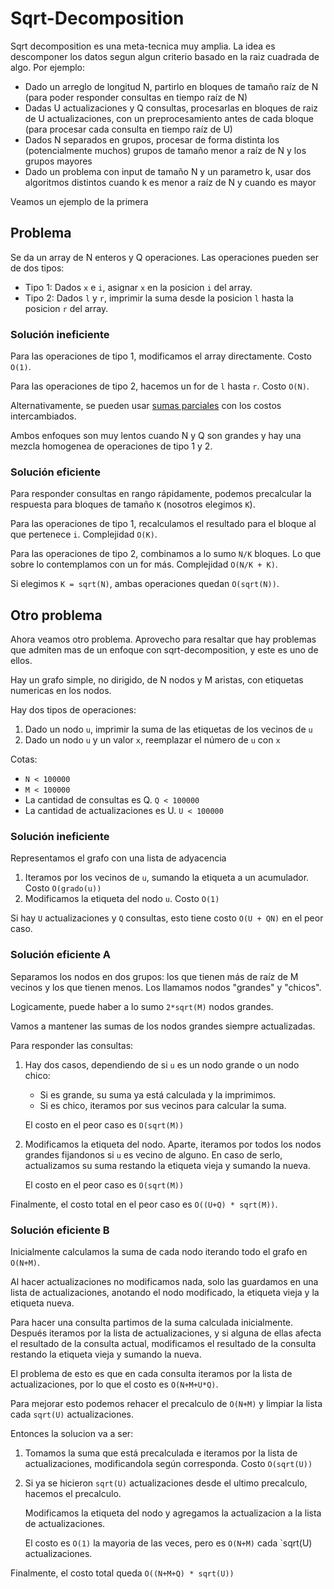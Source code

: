 # Sqrt-Decomposition

Sqrt decomposition es una meta-tecnica muy amplia. La idea es descomponer los
datos segun algun criterio basado en la raiz cuadrada de algo. Por ejemplo:

- Dado un arreglo de longitud N, partirlo en bloques de tamaño raíz de N
  (para poder responder consultas en tiempo raíz de N)
- Dadas U actualizaciones y Q consultas, procesarlas en bloques de raiz de U
  actualizaciones, con un preprocesamiento antes de cada bloque (para procesar
  cada consulta en tiempo raíz de U)
- Dados N separados en grupos, procesar de forma distinta los (potencialmente
  muchos) grupos de tamaño menor a raíz de N y los grupos mayores
- Dado un problema con input de tamaño N y un parametro k, usar dos algoritmos
  distintos cuando k es menor a raíz de N y cuando es mayor

Veamos un ejemplo de la primera

## Problema

Se da un array de N enteros y Q operaciones. Las operaciones pueden ser de dos
tipos:

- Tipo 1: Dados `x` e `i`, asignar `x` en la posicion `i` del array.
- Tipo 2: Dados `l` y `r`, imprimir la suma desde la posicion `l` hasta la
  posicion `r` del array.

### Solución ineficiente

Para las operaciones de tipo 1, modificamos el array directamente. Costo `O(1)`.

Para las operaciones de tipo 2, hacemos un for de `l` hasta `r`. Costo `O(N)`.

Alternativamente, se pueden usar [sumas parciales]( tabla-aditiva ) con los
costos intercambiados.

Ambos enfoques son muy lentos cuando N y Q son grandes y hay una mezcla
homogenea de operaciones de tipo 1 y 2.

### Solución eficiente

Para responder consultas en rango rápidamente, podemos precalcular la respuesta
para bloques de tamaño `K` (nosotros elegimos `K`).

Para las operaciones de tipo 1, recalculamos el resultado para el bloque al que
pertenece `i`. Complejidad `O(K)`.

Para las operaciones de tipo 2, combinamos a lo sumo `N/K` bloques. Lo que sobre
lo contemplamos con un for más. Complejidad `O(N/K + K)`.

Si elegimos `K = sqrt(N)`, ambas operaciones quedan `O(sqrt(N))`.

## Otro problema

Ahora veamos otro problema. Aprovecho para resaltar que hay problemas que
admiten mas de un enfoque con sqrt-decomposition, y este es uno de ellos.

Hay un grafo simple, no dirigido, de N nodos y M aristas, con etiquetas
numericas en los nodos.

Hay dos tipos de operaciones:

1. Dado un nodo `u`, imprimir la suma de las etiquetas de los vecinos de `u`
2. Dado un nodo `u` y un valor `x`, reemplazar el número de `u` con `x`

Cotas:

- `N < 100000`
- `M < 100000`
- La cantidad de consultas es Q. `Q < 100000`
- La cantidad de actualizaciones es U. `U < 100000`


### Solución ineficiente

Representamos el grafo con una lista de adyacencia

1. Iteramos por los vecinos de `u`, sumando la etiqueta a un acumulador. Costo
  `O(grado(u))`
2. Modificamos la etiqueta del nodo `u`. Costo `O(1)`

Si hay `U` actualizaciones y `Q` consultas, esto tiene costo `O(U + QN)` en el
peor caso.

### Solución eficiente A

Separamos los nodos en dos grupos: los que tienen más de raíz de M vecinos y los
que tienen menos. Los llamamos nodos "grandes" y "chicos".

Logicamente, puede haber a lo sumo `2*sqrt(M)` nodos grandes.

Vamos a mantener las sumas de los nodos grandes siempre actualizadas.

Para responder las consultas:

1. Hay dos casos, dependiendo de si `u` es un nodo grande o un nodo chico:

   - Si es grande, su suma ya está calculada y la imprimimos.
   - Si es chico, iteramos por sus vecinos para calcular la suma.

   El costo en el peor caso es `O(sqrt(M))`

2. Modificamos la etiqueta del nodo. Aparte, iteramos por todos los nodos
   grandes fijandonos si `u` es vecino de alguno. En caso de serlo, actualizamos
   su suma restando la etiqueta vieja y sumando la nueva.

   El costo en el peor caso es `O(sqrt(M))`

 Finalmente, el costo total en el peor caso es `O((U+Q) * sqrt(M))`.

### Solución eficiente B

Inicialmente calculamos la suma de cada nodo iterando todo el grafo en `O(N+M)`.

Al hacer actualizaciones no modificamos nada, solo las guardamos en una lista de
actualizaciones, anotando el nodo modificado, la etiqueta vieja y la etiqueta
nueva.

Para hacer una consulta partimos de la suma calculada inicialmente. Después
iteramos por la lista de actualizaciones, y si alguna de ellas afecta el
resultado de la consulta actual, modificamos el resultado de la consulta
restando la etiqueta vieja y sumando la nueva.

El problema de esto es que en cada consulta iteramos por la lista de
actualizaciones, por lo que el costo es `O(N+M+U*Q)`.

Para mejorar esto podemos rehacer el precalculo de `O(N+M)` y limpiar la lista
cada `sqrt(U)` actualizaciones.

Entonces la solucion va a ser:

1. Tomamos la suma que está precalculada e iteramos por la lista de
   actualizaciones, modificandola según corresponda. Costo `O(sqrt(U))`

2. Si ya se hicieron `sqrt(U)` actualizaciones desde el ultimo precalculo,
   hacemos el precalculo.

   Modificamos la etiqueta del nodo y agregamos la actualizacion a la lista de
   actualizaciones.

   El costo es `O(1)` la mayoria de las veces, pero es `O(N+M)` cada `sqrt(U)
   actualizaciones.

 Finalmente, el costo total queda `O((N+M+Q) * sqrt(U))`
